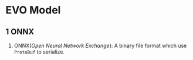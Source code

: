 # EVO Model

## 1 ONNX

1. ONNX(*Open Neural Network Exchange*): A binary file format which use `ProtoBuf` to serialize.